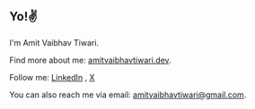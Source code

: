## Yo!✌

I'm Amit Vaibhav Tiwari.

Find more about me: [amitvaibhavtiwari.dev](https://amitvaibhavtiwari.dev).

Follow me: [LinkedIn](https://in.linkedin.com/in/amit-vaibhav-tiwari-23967b306) , [X](https://x.com/im_avt)

You can also reach me via email: [amitvaibhavtiwari@gmail.com](mailto:amitvaibhavtiwari@gmail.com).
